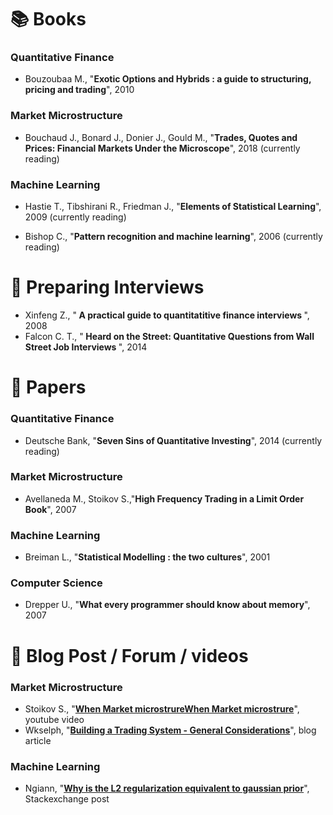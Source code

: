 # 📚 Books 

### Quantitative Finance 

- Bouzoubaa M., "<strong>Exotic Options and Hybrids : a guide to structuring, pricing and trading</strong>", 2010

### Market Microstructure

- Bouchaud J., Bonard J., Donier J., Gould M., "<strong>Trades, Quotes and Prices: Financial Markets Under the Microscope</strong>", 2018 (currently reading)

### Machine Learning 

- Hastie T., Tibshirani R., Friedman J., "<strong>Elements of Statistical Learning</strong>", 2009 (currently reading)  

- Bishop C., "<strong>Pattern recognition and machine learning</strong>", 2006 (currently reading)

# 📝 Preparing Interviews 
- Xinfeng Z., "<strong> A practical guide to quantitatitive finance interviews </strong>", 2008      
- Falcon C. T., "<strong> Heard on the Street: Quantitative Questions from Wall Street Job Interviews </strong>", 2014    


# 📰 Papers 

### Quantitative Finance 

- Deutsche Bank, "<strong>Seven Sins of Quantitative Investing</strong>", 2014 (currently reading)

### Market Microstructure 

- Avellaneda M., Stoikov S.,"<strong>High Frequency Trading in a Limit Order Book</strong>", 2007

### Machine Learning 

- Breiman L., "<strong>Statistical Modelling : the two cultures</strong>", 2001


### Computer Science     

- Drepper U., "<strong>What every programmer should know about memory</strong>", 2007       


# 📝  Blog Post / Forum / videos  

### Market Microstructure 

- Stoikov S., "<strong>[When Market microstrureWhen Market microstrure](https://youtu.be/S7eig5VXFpY?si=UIXevEa24QYTgZpD)</strong>", youtube video
- Wkselph, "<strong>[Building a Trading System - General Considerations](https://web.archive.org/web/20110219163418/http://howtohft.wordpress.com/2011/02/15/building-a-trading-system-general-considerations/)</strong>", blog article
### Machine Learning 

- Ngiann, "<strong>[Why is the L2 regularization equivalent to gaussian prior](https://stats.stackexchange.com/questions/163388/why-is-the-l2-regularization-equivalent-to-gaussian-prior)</strong>", Stackexchange post 
